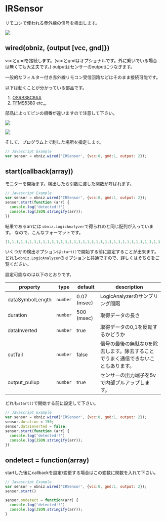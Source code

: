 # IRSensor

リモコンで使われる赤外線の信号を検出します。

![](image.jpg)


## wired(obniz, {output [vcc, gnd]})

vccとgndを接続します。(vccとgndはオプショナルです。外に繋いでいる場合は無くても大丈夫です。)
outputはセンサーのoutputにつなぎます。

一般的なフィルター付き赤外線リモコン受信回路などはそのまま接続可能です。

以下は動くことが分かっている部品です。

1. [OSRB38C9AA](http://akizukidenshi.com/download/OSRB38C9AA.pdf)
2. [TFMS5380](https://www.voti.nl/docs/tfms5360.pdf) etc,,,

部品によってピンの順番が違いますので注意して下さい。

![](OSRB38C9AA.jpg)

![](tfms5380.jpg)

そして、プログラム上で刺した場所を指定します。
 
```javascript
// Javascript Example
var sensor = obniz.wired('IRSensor', {vcc:0, gnd:1, output: 2});
```

## start(callback(array))
モニターを開始ます。検出したら引数に渡した関数が呼ばれます。

```javascript
// Javascript Example
var sensor = obniz.wired('IRSensor', {vcc:0, gnd:1, output: 2});
sensor.start(function (arr) {
  console.log('detected!!')
  console.log(JSON.stringify(arr));
})
```

結果であるarrには `obniz.LogicAnalyzer`で得られのと同じ配列が入っています。
なので、こんなフォーマットです。

```javascript
[1,1,1,1,1,1,1,1,1,1,1,1,1,1,1,1,1,1,1,1,1,1,1,1,1,1,1,1,1,1,1,1,1,1,1,1,1,1,1,1,1,1,1,1,1,1,1,1,0,0,0,0,0,0,0,0,0,0,0,0,0,0,0,0,0,0,0,0,0,0,0,0,1,1,1,1,1,1,0,0,0,0,0,0,0]
```


いくつかの検出オプションは`start()`で開始する前に設定することが出来ます。
どれも`obniz.LogicAnalyzer`のオプションと共通ですので、詳しくはそちらをご覧ください。

設定可能なのは以下のとおりです。

| property         | type     | default     | description                               |
|------------------|----------|-------------|-------------------------------------------|
| dataSymbolLength | `number` | 0.07 (msec) | LogicAnalyzerのサンプリング間隔                    |
| duration         | `number` | 500 (msec)  | 取得データの長さ                                  |
| dataInverted     | `number` | true        | 取得データの0,1を反転するかどうか                        |
| cutTail          | `number` | false       | 信号の最後の無駄な0を除去します。除去することでうまく通信できないこともあります。 |
| output_pullup    | `number` | true        | センサーの出力端子を5vで内部プルアップします。                  |

どれも`start()`で開始する前に設定して下さい。

```javascript
// Javascript Example
var sensor = obniz.wired('IRSensor', {vcc:0, gnd:1, output: 2});
sensor.duration = 150;
sensor.dataInverted = false;
sensor.start(function (arr) {
  console.log('detected!!')
  console.log(JSON.stringify(arr));
})
```

## ondetect = function(array)

startした後にcallbackを設定/変更する場合はこの変数に関数を入れて下さい。

```javascript
// Javascript Example
var sensor = obniz.wired('IRSensor', {vcc:0, gnd:1, output: 2});
sensor.start()

sensor.ondetect = function(arr) {
  console.log('detected!!')
  console.log(JSON.stringify(arr));
}
```